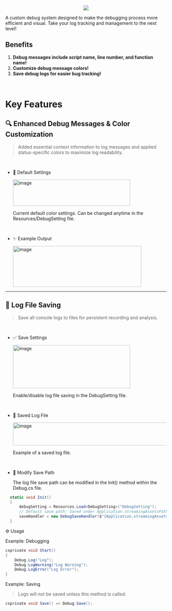 <div align="center">
  <img src="https://capsule-render.vercel.app/api?type=wave&color=timeGradient&height=250&section=header&text=Custom%20Debug&fontSize=70" />
</div>

A custom debug system designed to make the debugging process more efficient and visual. Take your log tracking and management to the next level!

## Benefits

1. **Debug messages include script name, line number, and function name!**
2. **Customize debug message colors!**
3. **Save debug logs for easier bug tracking!**

<br>

# Key Features
## 🔍 Enhanced Debug Messages & Color Customization
>Added essential context information to log messages and applied status-specific colors to maximize log readability.

<br>

- 🎨 Default Settings
  
  <img width="366" height="82" alt="image" src="https://github.com/user-attachments/assets/bd529df3-5345-46ff-b9be-16832925d112" />
  
  Current default color settings. Can be changed anytime in the Resources/DebugSetting file.

<br>

- ✨ Example Output

  <img width="401" height="127" alt="image" src="https://github.com/user-attachments/assets/0cf6a33d-b029-4faa-877f-5aef0ec3b499" />

---

## 📁 Log File Saving

> Save all console logs to files for persistent recording and analysis.

<br>

- ✅ Save Settings

  <img width="366" height="134" alt="image" src="https://github.com/user-attachments/assets/6d788880-9bd0-432f-ac24-7ef91b27d763" />

  Enable/disable log file saving in the DebugSetting file.


<br>

- 📄 Saved Log File

  <img width="536" height="71" alt="image" src="https://github.com/user-attachments/assets/fdc4f6d3-d32f-4208-ab39-960bbedc55c7" />

  Example of a saved log file.

<br>

- 💾 Modify Save Path

  The log file save path can be modified in the Init() method within the Debug.cs file.

```cs
  static void Init()
  {
      debugSetting = Resources.Load<DebugSetting>("DebugSetting");
      // Default save path: Saved under Application.streamingAssetsPath with the configured file name
      saveHandler = new DebugSaveHandler($"{Application.streamingAssetsPath}/{debugSetting.fileName}", debugSetting.isFileSave);
  }
```
⚙️ Usage

Example: Debugging
```cs
csprivate void Start()
{
    Debug.Log("Log");
    Debug.LogWarning("Log Warning");
    Debug.LogError("Log Error");
}
```
Example: Saving
> Logs will not be saved unless this method is called.
```cs
csprivate void Save() => Debug.Save();
```
